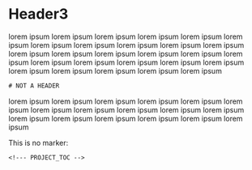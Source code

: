 <!--- FILE_TOC -->

# Header3

lorem ipsum lorem ipsum lorem ipsum lorem ipsum lorem ipsum lorem ipsum lorem ipsum lorem ipsum lorem ipsum lorem ipsum lorem ipsum lorem ipsum lorem ipsum lorem ipsum lorem ipsum lorem ipsum lorem ipsum lorem ipsum lorem ipsum lorem ipsum lorem ipsum lorem ipsum lorem ipsum lorem ipsum lorem ipsum lorem ipsum lorem ipsum 

```html
# NOT A HEADER
```

lorem ipsum lorem ipsum lorem ipsum lorem ipsum lorem ipsum lorem ipsum lorem ipsum lorem ipsum lorem ipsum lorem ipsum lorem ipsum lorem ipsum lorem ipsum lorem ipsum lorem ipsum lorem ipsum lorem ipsum 

This is no marker:

```
<!--- PROJECT_TOC -->
```

